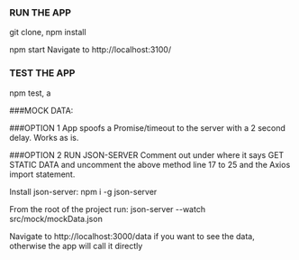### RUN THE APP
git clone, npm install

npm start 
Navigate to http://localhost:3100/

### TEST THE APP
npm test, a

###MOCK DATA:

###OPTION 1
App spoofs a Promise/timeout to the server with a 2 second delay. Works as is. 

###OPTION 2 RUN JSON-SERVER
Comment out under where it says GET STATIC DATA and uncomment the above method line 17 to 25 and the Axios import statement.

Install json-server:
npm i -g json-server

From the root of the project run:
json-server --watch src/mock/mockData.json

Navigate to http://localhost:3000/data if you want to see the data, otherwise the app will call it directly



